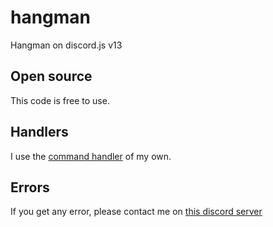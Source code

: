 # hangman
Hangman on discord.js v13

## Open source
This code is free to use.

## Handlers
I use the [command handler](https://github.com/Greensky-gs/command-handler) of my own.

## Errors
If you get any error, please contact me on [this discord server](https://discord.gg/fHyN5w84g6)
